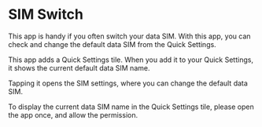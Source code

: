 # SIM Switch

This app is handy if you often switch your data SIM. With this app, you can check and change the default data SIM from the Quick Settings.

This app adds a Quick Settings tile. When you add it to your Quick Settings, it shows the current default data SIM name.

Tapping it opens the SIM settings, where you can change the default data SIM.

To display the current data SIM name in the Quick Settings tile, please open the app once, and allow the permission.
